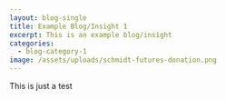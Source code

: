 ```yaml
---
layout: blog-single
title: Example Blog/Insight 1
excerpt: This is an example blog/insight
categories:
  - blog-category-1
image: /assets/uploads/schmidt-futures-donation.png
---
```

This is just a test